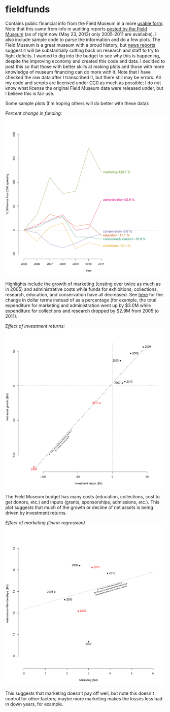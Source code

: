 fieldfunds
==========

Contains public financial info from the Field Museum in a more [usable form](https://raw.github.com/bomeara/fieldfunds/master/FieldMuseum.txt). Note that this came from info in auditing reports [posted by the Field Museum](http://fieldmuseum.org/about/annual-reports) (as of right now (May 23, 2013) only 2005-2011 are available). I also include sample code to parse the information and do a few plots. The Field Museum is a great museum with a proud history, but [news reports](http://articles.chicagotribune.com/2012-12-19/news/chi-field-museum-to-cut-staff-overhaul-operations-and-limit-research-scope-20121218_1_natural-history-museum-field-museum-museum-officials) suggest it will be substantially cutting back on research and staff to try to fight deficits. I wanted to dig into the budget to see why this is happening, despite the improving economy and created this code and data. I decided to post this so that those with better skills at making plots and those with more knowledge of museum financing can do more with it. Note that I have checked the raw data after I transcribed it, but there still may be errors. All my code and scripts are licensed under [CC0](http://creativecommons.org/publicdomain/zero/1.0/) as much as possible; I do not know what license the original Field Museum data were released under, but I believe this is fair use.

Some sample plots (I'm hoping others will do better with these data):

*Percent change in funding:*
[![Percent change in funding](https://github.com/bomeara/fieldfunds/blob/master/PercentSpendingChange.png?raw=true)](#percentchange)

Highlights include the growth of marketing (costing over twice as much as in 2005) and administrative costs while funds for exhibitions, collections, research, education, and conservation have all decreased. See [here](https://github.com/bomeara/fieldfunds/blob/master/MonetarySpendingChange.png?raw=true) for the change in dollar terms instead of as a percentage (for example, the total expenditure for marketing and administration went up by $3.0M while expenditure for collections and research dropped by $2.9M from 2005 to 2011).


*Effect of investment returns:*
[![Investment returns](https://github.com/bomeara/fieldfunds/blob/master/AssetsVsInvestment.png?raw=true)](#investment)

The Field Museum budget has many costs (education, collections, cost to get donors, etc.) and inputs (grants, sponsorships, admissions, etc.). This plot suggests that much of the growth or decline of net assets is being driven by investment returns.


*Effect of marketing (linear regression)*
[![Marketing impact](https://github.com/bomeara/fieldfunds/blob/master/MarketingImpact.png?raw=true)](#marketing)

This suggests that marketing doesn't pay off well, but note this doesn't control for other factors; maybe more marketing makes the losses less bad in down years, for example.


